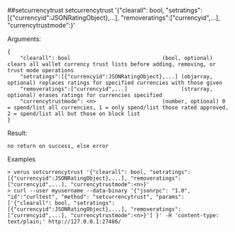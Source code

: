 ##setcurrencytrust
setcurrencytrust '{"clearall": bool, "setratings":[{"currencyid":JSONRatingObject},...], "removeratings":["currencyid",...], "currencytrustmode":<n>}'



Arguments:
```
{
    "clearall": bool                             (bool, optional) clears all wallet currency trust lists before adding, removing, or trust mode operations
    "setratings":[{"currencyid":JSONRatingObject},...] (objarray, optional) replaces ratings for specified currencies with those given
    "removeratings":["currencyid",...]                 (strarray, optional) erases ratings for currencies specified
    "currencytrustmode": <n>                     (number, optional) 0 = spend/list all currencies, 1 = only spend/list those rated approved, 2 = spend/list all but those on block list
}

```
Result:
```
no return on success, else error

```
Examples
```
> verus setcurrencytrust '{"clearall": bool, "setratings":[{"currencyid":JSONRatingObject},...], "removeratings":["currencyid",...], "currencytrustmode":<n>}'
> curl --user myusername --data-binary '{"jsonrpc": "1.0", "id":"curltest", "method": "setcurrencytrust", "params": ['{"clearall": bool, "setratings":[{"currencyid":JSONRatingObject},...], "removeratings":["currencyid",...], "currencytrustmode":<n>}'] }' -H 'content-type: text/plain;' http://127.0.0.1:27486/

```

